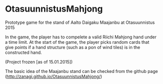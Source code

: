 # OtasuunnistusMahjong
Prototype game for the stand of Aalto Daigaku Maajanbu at Otasuunnistus 2015

In the game, the player has to compelete a valid Riichi Mahjong hand under a time limit.
At the start of the game, the player picks random cards that give points if a hand structure (such as a pon of wind tiles)
is in the constructed hand. 

(Project frozen [as of 15.01.2015])

The basic idea of the Maajanbu stand can be checked from the github page (http://zanagi.github.io/OtasuunnistusMahjong/)